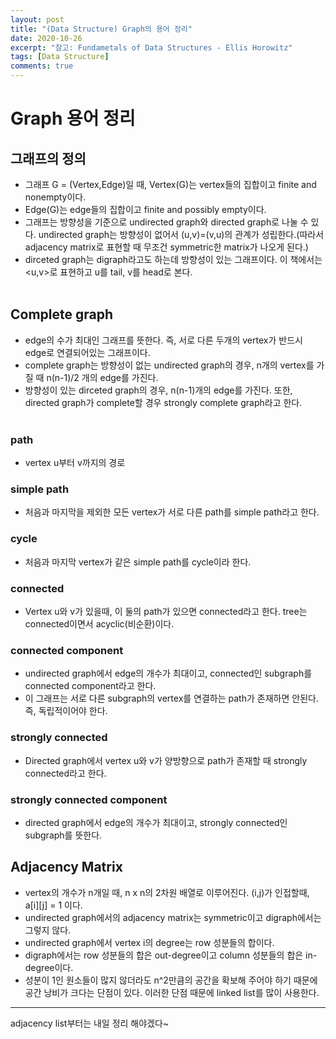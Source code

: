 ```yaml
---
layout: post
title: "(Data Structure) Graph의 용어 정리"
date: 2020-10-26
excerpt: "참고: Fundametals of Data Structures - Ellis Horowitz"
tags: [Data Structure]
comments: true
---
```


# Graph 용어 정리

## 그래프의 정의
- 그래프 G = (Vertex,Edge)일 때, Vertex(G)는 vertex들의 집합이고 finite and nonempty이다.
- Edge(G)는 edge들의 집합이고 finite and possibly empty이다.
- 그래프는 방향성을 기준으로 undirected graph와 directed graph로 나눌 수 있다. undirected graph는 방향성이 없어서 (u,v)=(v,u)의 관계가 성립한다.(따라서 adjacency matrix로 표현할 때 무조건 symmetric한 matrix가 나오게 된다.)
- dirceted graph는 digraph라고도 하는데 방향성이 있는 그래프이다. 이 책에서는 <u,v>로 표현하고 u를 tail, v를 head로 본다.
<br><br>

## Complete graph
- edge의 수가 최대인 그래프를 뜻한다. 즉, 서로 다른 두개의 vertex가 반드시 edge로 연결되어있는 그래프이다.
- complete graph는 방향성이 없는 undirected graph의 경우, n개의 vertex를 가질 때 n(n-1)/2 개의 edge를 가진다.
- 방향성이 있는 dirceted graph의 경우, n(n-1)개의 edge를 가진다. 또한, directed graph가 complete할 경우 strongly complete graph라고 한다.
<br><br>

### path
- vertex u부터 v까지의 경로

### simple path
- 처음과 마지막을 제외한 모든 vertex가 서로 다른 path를 simple path라고 한다.

### cycle
- 처음과 마지막 vertex가 같은 simple path를 cycle이라 한다.

### connected
- Vertex u와 v가 있을때, 이 둘의 path가 있으면 connected라고 한다. tree는 connected이면서 acyclic(비순환)이다.

### connected component
- undirected graph에서 edge의 개수가 최대이고, connected인 subgraph를 connected component라고 한다.
- 이 그래프는 서로 다른 subgraph의 vertex를 연결하는 path가 존재하면 안된다. 즉, 독립적이어야 한다.

### strongly connected
- Directed graph에서 vertex u와 v가 양방향으로 path가 존재할 때 strongly connected라고 한다.

### strongly connected component
- directed graph에서 edge의 개수가 최대이고, strongly connected인 subgraph를 뜻한다.

## Adjacency Matrix
- vertex의 개수가 n개일 때, n x n의 2차원 배열로 이루어진다. (i,j)가 인접할때, a[i][j] = 1 이다.
- undirected graph에서의 adjacency matrix는 symmetric이고 digraph에서는 그렇지 않다.
- undirected graph에서 vertex i의 degree는 row 성분들의 합이다.
- digraph에서는 row 성분들의 합은 out-degree이고 column 성분들의 합은 in-degree이다.
- 성분이 1인 원소들이 많지 않더라도 n^2만큼의 공간을 확보해 주어야 하기 때문에 공간 낭비가 크다는 단점이 있다. 이러한 단점 때문에 linked list를 많이 사용한다.


---
adjacency list부터는 내일 정리 해야겠다~
